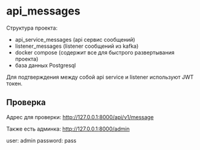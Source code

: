 # api_messages

Структура проекта:
  - api_service_messages (api сервис сообщений)
  - listener_messages (listener сообщений из kafka)
  - docker compose (содержит все для быстрого развертывания проекта)
  - база данных Postgresql

Для подтверждения между собой api service и listener используют JWT токен.

## Проверка

Адрес для проверки: http://127.0.0.1:8000/api/v1/message

Также есть админка: http://127.0.0.1:8000/admin

user: admin
password: pass
